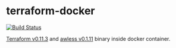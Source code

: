 # terraform-docker

[![Build Status](https://travis-ci.org/royge/terraform-docker.svg?branch=master)](https://travis-ci.org/royge/terraform-docker)

[Terraform v0.11.3](https://www.terraform.io/) and [awless v0.1.11](https://github.com/wallix/awless/) binary inside docker container.
